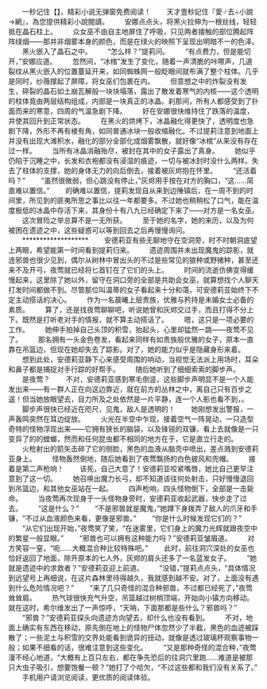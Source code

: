 　　一秒记住【】，精彩小说无弹窗免费阅读！
　　天才壹秒記住『愛♂去÷小說→網』，為您提供精彩小說閱讀。
　　安娜点点头，将黑火拉伸为一根丝线，轻轻抵在晶石柱上。
　　众女巫不由自主地屏住了呼吸，只见两者接触的部位腾起阵阵绿烟——那并非烟雾本身的颜色，而是在绿火的映照下呈现出明暗不一的色泽。
　　黑火嵌入了晶石之中。
　　“怎么样？”提莉问。
　　“有点费力，但是能切开，”安娜应道。
　　忽然间，“冰棺”发生了变化，随着一声清脆的咔嚓声，几道裂纹从黑火嵌入的位置蔓延开来，如同蜘蛛网一般眨眼间就布满了整个柱体。几乎是同时，纱薇撑起了屏障，将女巫们包裹在内。
　　但意想之中的炸裂没有发生，碎裂的晶石如土崩瓦解般一块块塌落，露出了散发着寒气的内核——这个透明的柱体竟由两层结构组成，内部是一块真正的冰晶。刹那间，所有人都感受到了扑面而来的寒意，四周的气温急剧下降。
　　好在安娜很快维持住了跌落的温度，并使其回升到正常状态。
　　在黑火的烘烤下，冰晶融化得更快了，透明度也急剧下降，外形不再有棱有角，如同普通冰块一般收缩融化。不过提莉注意到地面上并没有出现大滩积水，融化的部分全部化成烟雾飘散，就好像“冰棺”从来没有存在过一样。
　　当所有冰晶消融殆尽，被封在其中的女子露出了真身。
　　她似乎仍陷于沉睡之中，长发和衣袍都没有浸湿的痕迹，一切与被冰封时没什么两样。失去了柱体的支撑，她的身体无力的向后倒去，接着被灰烬抱在怀里。
　　“还活着吗？”
　　“虽然很微弱，但心跳没有停止，”灰烬用手按在对方的胸口，“这……简直难以置信。”
　　的确难以置信，提莉发现自从来到边陲镇后，在一周不到的时间里，所见到的匪夷所思之事比以往一年都要多。不过她也稍稍松了口气，能在温度极低的冰晶中存活下来，其身份十有八九已经确定下来了——对方是一名女巫。
　　这次冒险之举总算不是一无所获。
　　至于她的名字，她的来历，以及为何被困在遗迹之中，这些疑惑可以等到回去之后再慢慢询问。
　　*******************
　　安德莉亚有些无聊地守在空洞旁，时不时朝洞底望上两眼，希望能第一时间看到提莉归来。
　　遗迹周围并未出现魔鬼的踪影，就连邪兽也很少见到，偶尔从树林中冒出头的不过是些常见的狼种或野猪种，甚至还来不及开弓，夜莺就已经将匕首钉在了它们的头上。
　　时间的流逝仿佛变得缓慢起来，这里除了她以外，留守在洞口旁的全部是共助会女巫，就算想找个人聊天打发时间都做不到。尽管那位叫温蒂的女子看起来十分和蔼，可安德莉亚始终下不定主动搭话的决心。
　　作为一名晨曦上层贵族，优雅与矜持是未婚女士必备的素质。
　　算了，还是找夜莺聊聊吧，听说她曾和灰烬交过手，而且打得不分上下。既然是打听老对手的情报，就不算主动搭话了。
　　嗯，这只是一项必要的工作。
　　她伸手拍掉自己头顶的积雪，抬起头，心里却猛然一跳——夜莺不见了。
　　那名拥有一头金色卷发，看起来同样有如贵族般优雅的女子，原本一直靠在吊篮边，但现在她却失去了踪影。对了，她的能力似乎是隐藏身形来着。
　　想到此处，安德莉亚静下心来感受周围的响动，当视觉无法派上用场时，耳朵和鼻子都是捕捉对手行踪的好帮手。
　　随后她听到了细细索索的脚步声。
　　是夜莺？
　　不对，安德莉亚感到寒毛倒竖，这些脚步声明显不是一个人能发出来——有一群人正在向这边靠近，就在前方的丛林之中，离自己只有百步之遥！但当她放眼望去，目力所及之处依然是一片平静，连一个人影也看不到，。
　　脚步声很快已经近在咫尺，见鬼，敌人是透明的！
　　她刚想发出警报，一声轰鸣突然在耳边绽放。
　　火光在半空中乍现，接着空气一阵晃动，一只造型奇特的怪物浮现出来——它拥有狭长的脑袋，以及锋锐的双镰，看上去就像是一只变异了的的螳螂，然而和任何昆虫都不相同的地方在于，它是直立行走的。
　　火枪射出的箭矢击碎了它的侧脸，黑色的血液从脑壳中喷出，差点溅到安德莉亚身上。
　　怪物轰然倒地，随后她看到了夜莺飘扬的白色披风和兜帽。
　　接着是第二声枪响！
　　该死，自己大意了！安德莉亚咬紧嘴唇，她比自己更早注意到了这一切。
　　她召唤出魔力长弓，却不知道该往何处射击，只好慢慢退回到吊篮边，和其他女巫站在一起。
　　四声枪响，四头怪物倒下，全部是一击毙命。
　　当夜莺再次现身于一头怪物身旁时，安德莉亚收起武器，快步走了过去。
　　“这是什么？”
　　“不是邪兽就是魔鬼，”她蹲下身拨弄了敌人的爪牙和手镰，“不过从血液颜色来看，更像是邪兽。”
　　“你是什么时候发现它们的？”
　　“从它们出现开始，”夜莺笑了笑，“在迷雾里，它们身上的魔力光辉就跟夜空中的繁星一般显眼。”
　　“邪兽也可以拥有这种能力吗？”安德莉亚皱眉道。
　　对方笑容一窒，“呃……大概混合种比较特殊吧。”
　　此时，前往洞穴深处的女巫也恰好返回了地面，除开原本的七人外，灰烬的肩头还多了一名蓝发女子。
　　“她就是遗迹中的求救者？”安德莉亚迎上前道。
　　“没错，”提莉点点头，“具体情况到远望号上再细说，在这片森林里待得越久，我就感到越不安。对了，上面没有遇到什么危险情况吧？”
　　“来了几只奇怪的混合种邪兽，不过都已经死了，”夜莺耸耸肩。
　　热气球很快充气升空，吊篮越过树梢顶端，开始向小镇方向移动。就在这时，希尔维发出了一声惊呼，“天呐，下面那都是些什么？邪兽吗？”
　　“邪兽？”安德莉亚探头向遗迹方向望去，却什么也没有看到。
　　不对，地面上确实有东西在移动，原先倒在地上的怪物尸体忽然少了半截，黑色的血迹被踩散了；一些泥土与积雪的交界处能看到诡异的扭动，就像是透过玻璃杯观察事物一般；如果不细看的话，很难注意到这些变化。
　　“又是那种奇怪的混合种，”夜莺漫不经心地道，“大概有上百只左右，都在争先恐后的往洞穴里跑……难道是被那只大虫子吸引，想要饱餐一顿？”她打了个哈欠，“不过这些都和我们没有关系了。”
　　手机用户请浏览阅读，更优质的阅读体验。